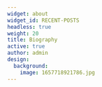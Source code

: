```yaml
---
widget: about
widget_id: RECENT-POSTS
headless: true
weight: 20
title: Biography
active: true
author: admin
design:
  background:
    image: 1657718921786.jpg
---
```

